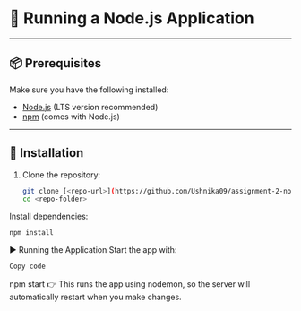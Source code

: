 # 🚀 Running a Node.js Application

---

## 📦 Prerequisites
Make sure you have the following installed:
- [Node.js](https://nodejs.org/) (LTS version recommended)
- [npm](https://www.npmjs.com/) (comes with Node.js)

---

## 🔧 Installation
1. Clone the repository:
   ```bash
   git clone [<repo-url>](https://github.com/Ushnika09/assignment-2-node-.git)
   cd <repo-folder>
Install dependencies:

 ```bash
npm install
```
▶️ Running the Application
Start the app with:
```bash
Copy code
```
npm start
👉 This runs the app using nodemon, so the server will automatically restart when you make changes.

